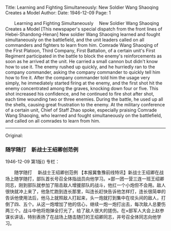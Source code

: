 Title: Learning and Fighting Simultaneously: New Soldier Wang Shaoqing Creates a Model
Author:
Date: 1946-12-09
Page: 1

　　Learning and Fighting Simultaneously
  　New Soldier Wang Shaoqing Creates a Model
    [This newspaper's special dispatch from the front lines of Hebei-Shandong-Henan] New soldier Wang Shaoqing learned and fought simultaneously on the battlefield, and the unit leaders called on all commanders and fighters to learn from him. Comrade Wang Shaoqing of the First Platoon, Third Company, First Battalion, of a certain unit's First Regiment participated in the battle to block the enemy's reinforcements as soon as he arrived at the unit. He carried a small cannon but didn't know how to use it. The enemy rushed up quickly, and he hurriedly ran to the company commander, asking the company commander to quickly tell him how to fire it. After the company commander told him the usage very simply, he immediately started firing at the enemy, and the first shot hit the enemy concentrated among the graves, knocking down four or five. This shot increased his confidence, and he continued to fire shot after shot, each time wounding two or three enemies. During the battle, he used up all the shells, causing great frustration to the enemy. At the military conference of a certain unit, Chief of Staff Zhao spoke, especially praising Comrade Wang Shaoqing, who learned and fought simultaneously on the battlefield, and called on all comrades to learn from him.



<hr /> 

Original: 


### 随学随打　新战士王绍卿创范例

1946-12-09
第1版()
专栏：

　　随学随打
  　新战士王绍卿创范例
    【本报冀鲁豫前线特讯】新战士王绍卿在战场上随学随打，部队首长号召全体指战员向他学习。×部一团一营三连一班王绍卿同志，刚到部队就参加了阻击敌人增援部队的战斗，他扛一个小炮但不会用。敌人很快就冲上来了，他急忙跑到连长那里，叫连长赶快告诉他怎样打，连长很简单的告诉他使用法后，他马上就照敌人打起来，头一炮就打到集中在坟头间的敌人，打倒了四、五个。从这一炮增加了他的信心，继续一炮一炮打出去，每次敌人总要伤两三个。战斗中他将炮弹全打光了，给了敌人很大的搓伤。在×部军人大会上赵参谋长讲话，特别表扬了在战场上随击随打的王绍卿同志，并号召全体同志向他学习。
